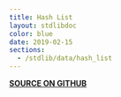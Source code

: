```yaml
---
title: Hash List
layout: stdlibdoc
color: blue
date: 2019-02-15
sections:
  - /stdlib/data/hash_list
---
```


**[SOURCE ON GITHUB](https://github.com/wurstscript/WurstStdlib2/blob/master/wurst/data/HashList.wurst)**
